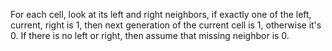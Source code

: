 For each cell, look at its left and right neighbors, if exactly one of the left, current, right is 1, then next generation of the current cell is 1, otherwise it's 0. If there is no left or right, then assume that missing neighbor is 0. 

